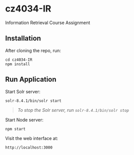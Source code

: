 # cz4034-IR
Information Retrieval Course Assignment

## Installation
After cloning the repo, run:
```
cd cz4034-IR
npm install
```

## Run Application
Start Solr server:
```
solr-8.4.1/bin/solr start
```
>_To stop the Solr server, run `solr-8.4.1/bin/solr stop`_

Start Node server:
```
npm start
```

Visit the web interface at:
```
http://localhost:3000
```

